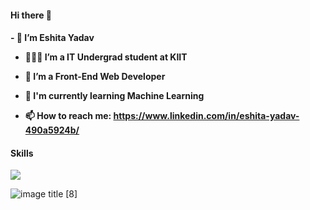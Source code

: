 #### Hi there 👋

<!--
**Eshitacodes/Eshitacodes** is a ✨ _special_ ✨ repository because its `README.md` (this file) appears on your GitHub profile.

Here are some ideas to get you started:

- 🔭 I’m currently working on ...
- 🌱 I’m currently learning ...
- 👯 I’m looking to collaborate on ...
- 🤔 I’m looking for help with ...
- 💬 Ask me about ...
- 📫 How to reach me: ...
- 😄 Pronouns: ...
- ⚡ Fun fact: ...

Skills
[![My Skills](https://skillicons.dev/icons?i=java,c,python,mysql,html,css,js)](https://skillicons.dev)
-->
<h4>
- 🔭 I’m Eshita Yadav
  
- 👨🏽‍💻 I’m a IT Undergrad student at KIIT

- 🌱 I’m a Front-End Web Developer
- 🤖 I'm currently learning Machine Learning

- 📫 How to reach me: **https://www.linkedin.com/in/eshita-yadav-490a5924b/**
  </h4>
<h4>Skills</h4>
<a href="https://skillicons.dev">
<!--     <img src="https://skillicons.dev/icons?i=java,py,django,flask,react,nodejs,ts,js,express,fastapi,kafka,mongodb,spring,mysql,redis,cpp,firebase,go,html,css,kotlin,rust,vue,linux,git,kubernetes,docker,gcp,aws" /> -->
    <img src="https://skillicons.dev/icons?i=java,c,python,mysql,html,css,js,firebase,replit,git,github,jupyter notebook" />
</a>

  ![image title](https://komarev.com/ghpvc/?username=your-github-username) [8]
